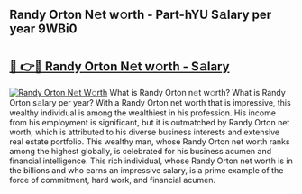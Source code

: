 ## Randy Orton N𝚎t w𝚘rth - Part-hYU S𝚊lary per year 9WBi0

# <h2><a href="http://gc054wh.nevu.top/?p=Randy+Orton">🔗 👉🔴 Randy Orton N𝚎t w𝚘rth - S𝚊lary</a></h2>

[![Randy Orton N𝚎t W𝚘rth](https://i.imgur.com/Oavwk0R.jpeg)](http://gc054wh.nevu.top/?p=Randy+Orton)
What is Randy Orton n𝚎t w𝚘rth? What is Randy Orton s𝚊lary per year?
With a Randy Orton net worth that is impressive, this wealthy individual is among the wealthiest in his profession. His income from his employment is significant, but it is outmatched by Randy Orton net worth, which is attributed to his diverse business interests and extensive real estate portfolio. This wealthy man, whose Randy Orton net worth ranks among the highest globally, is celebrated for his business acumen and financial intelligence. This rich individual, whose Randy Orton net worth is in the billions and who earns an impressive salary, is a prime example of the force of commitment, hard work, and financial acumen.
